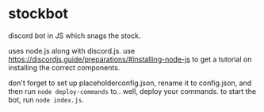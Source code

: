 # stockbot
discord bot in JS which snags the stock.

uses node.js along with discord.js. use https://discordjs.guide/preparations/#installing-node-js to get a tutorial on installing the correct components.

don't forget to set up placeholderconfig.json, rename it to config.json, and then run `node deploy-commands` to.. well, deploy your commands.
to start the bot, run `node index.js`.
